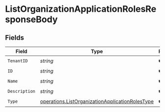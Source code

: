 # ListOrganizationApplicationRolesResponseBody


## Fields

| Field                                                                                                              | Type                                                                                                               | Required                                                                                                           | Description                                                                                                        |
| ------------------------------------------------------------------------------------------------------------------ | ------------------------------------------------------------------------------------------------------------------ | ------------------------------------------------------------------------------------------------------------------ | ------------------------------------------------------------------------------------------------------------------ |
| `TenantID`                                                                                                         | *string*                                                                                                           | :heavy_check_mark:                                                                                                 | N/A                                                                                                                |
| `ID`                                                                                                               | *string*                                                                                                           | :heavy_check_mark:                                                                                                 | N/A                                                                                                                |
| `Name`                                                                                                             | *string*                                                                                                           | :heavy_check_mark:                                                                                                 | N/A                                                                                                                |
| `Description`                                                                                                      | *string*                                                                                                           | :heavy_check_mark:                                                                                                 | N/A                                                                                                                |
| `Type`                                                                                                             | [operations.ListOrganizationApplicationRolesType](../../models/operations/listorganizationapplicationrolestype.md) | :heavy_check_mark:                                                                                                 | N/A                                                                                                                |